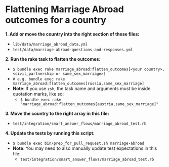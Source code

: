 # Flattening Marriage Abroad outcomes for a country

**1. Add or move the country into the right section of these files:**
  - `lib/data/marriage_abroad_data.yml`
  - `test/data/marriage-abroad-questions-and-responses.yml`

**2. Run the rake task to flatten the outcomes:**
  - `$ bundle exec rake marriage_abroad:flatten_outcomes[<your country>,<civil_partnership or same_sex_marriage>]`
  - `# e.g. bundle exec rake marriage_abroad:flatten_outcomes[russia,same_sex_marriage]`
  - **Note**: If you use `zsh`, the task name and arguments must be inside quotation marks, like so:
    - `$ bundle exec rake "marriage_abroad:flatten_outcomes[austria,same_sex_marriage]"`

**3. Move the country to the right array in this file:**
  - `test/integration/smart_answer_flows/marriage_abroad_test.rb`

**4. Update the tests by running this script:**
  - `$ bundle exec bin/prep_for_pull_request.sh marriage-abroad`
  - **Note**: You may need to also manually update test expectations in this file:
    - `test/integration/smart_answer_flows/marriage_abroad_test.rb`
